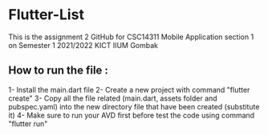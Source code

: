 # Flutter-List
This is the assignment 2 GitHub for CSC14311 Mobile Application section 1 on Semester 1 2021/2022 KICT IIUM Gombak

## How to run the file :
1- Install the main.dart file
2- Create a new project with command "flutter create"
3- Copy all the file related (main.dart, assets folder and pubspec.yaml) into the new directory file that have been created (substitute it)
4- Make sure to run your AVD first before test the code using command "flutter run"